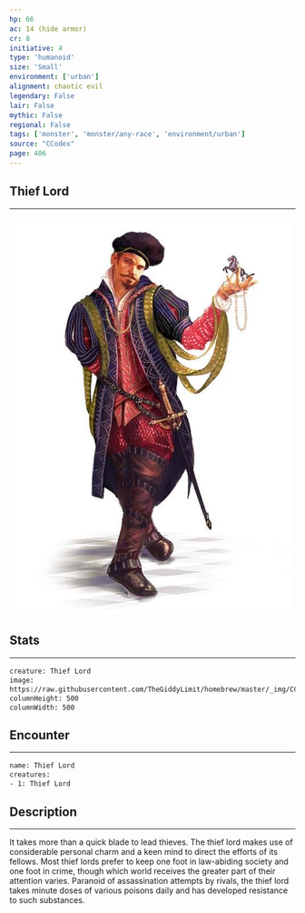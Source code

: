 ```yaml
---
hp: 66
ac: 14 (hide armor)
cr: 8
initiative: 4
type: 'humanoid'    
size: 'Small'
environment: ['urban']
alignment: chaotic evil
legendary: False
lair: False
mythic: False
regional: False
tags: ['monster', 'monster/any-race', 'environment/urban']
source: "CCodex"
page: 406
---
```


## Thief Lord
---

![|600](https://raw.githubusercontent.com/TheGiddyLimit/homebrew/master/_img/CCodex/Thieflord.jpg)

## Stats
---

```statblock
creature: Thief Lord
image: https://raw.githubusercontent.com/TheGiddyLimit/homebrew/master/_img/CCodex/thieflord_token.png
columnHeight: 500
columnWidth: 500
```

## Encounter
---

```encounter-table
name: Thief Lord
creatures:
- 1: Thief Lord
```

## Description
---
It takes more than a quick blade to lead thieves. The thief lord makes use of considerable personal charm and a keen mind to direct the efforts of its fellows. Most thief lords prefer to keep one foot in law-abiding society and one foot in crime, though which world receives the greater part of their attention varies. Paranoid of assassination attempts by rivals, the thief lord takes minute doses of various poisons daily and has developed resistance to such substances.





